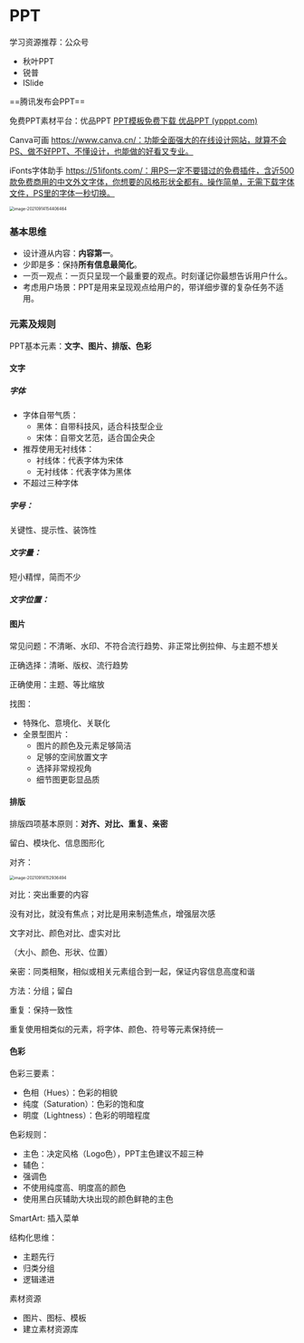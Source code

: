 # PPT

学习资源推荐：公众号

* 秋叶PPT
* 锐普
* ISlide

==腾讯发布会PPT==

免费PPT素材平台：优品PPT [PPT模板免费下载 优品PPT (ypppt.com)](https://www.ypppt.com/)

Canva可画 https://www.canva.cn/：功能全面强大的在线设计网站，就算不会PS、做不好PPT、不懂设计，也能做的好看又专业。

iFonts字体助手 https://51ifonts.com/：用PS一定不要错过的免费插件，含近500款免费商用的中文外文字体，你想要的风格形状全都有。操作简单，无需下载字体文件，PS里的字体一秒切换。

<img src="https://i.loli.net/2021/09/14/ZTPphEamSBjlok3.png" alt="image-20210914154406464" style="zoom:50%;" />

### 基本思维

* 设计遵从内容：**内容第一**。
* 少即是多：保持**所有信息最简化**。
* 一页一观点：一页只呈现一个最重要的观点。时刻谨记你最想告诉用户什么。
* 考虑用户场景：PPT是用来呈现观点给用户的，带详细步骤的复杂任务不适用。

### 元素及规则

PPT基本元素：**文字、图片、排版、色彩**

#### 文字

##### 字体

* 字体自带气质：
  * 黑体：自带科技风，适合科技型企业
  * 宋体：自带文艺范，适合国企央企
* 推荐使用无衬线体：
  * 衬线体：代表字体为宋体
  * 无衬线体：代表字体为黑体
* 不超过三种字体

##### 字号：

关键性、提示性、装饰性

##### 文字量：

短小精悍，简而不少

##### 文字位置：



#### 图片

常见问题：不清晰、水印、不符合流行趋势、非正常比例拉伸、与主题不想关

正确选择：清晰、版权、流行趋势

正确使用：主题、等比缩放

找图：

* 特殊化、意境化、关联化
* 全景型图片：
  * 图片的颜色及元素足够简洁
  * 足够的空间放置文字
  * 选择非常规视角
  * 细节图更彰显品质





#### 排版

排版四项基本原则：**对齐、对比、重复、亲密**



留白、模块化、信息图形化



对齐：

<img src="https://i.loli.net/2021/09/14/CgOL1I9AbtaHi7w.png" alt="image-20210914152936494" style="zoom:50%;" />

对比：突出重要的内容

没有对比，就没有焦点；对比是用来制造焦点，增强层次感

文字对比、颜色对比、虚实对比

（大小、颜色、形状、位置）



亲密：同类相聚，相似或相关元素组合到一起，保证内容信息高度和谐

方法：分组；留白



重复：保持一致性

重复使用相类似的元素，将字体、颜色、符号等元素保持统一





#### 色彩

色彩三要素：

* 色相（Hues）：色彩的相貌
* 纯度（Saturation）：色彩的饱和度
* 明度（Lightness）：色彩的明暗程度

色彩规则：

* 主色：决定风格（Logo色），PPT主色建议不超三种
* 辅色：
* 强调色
* 不使用纯度高、明度高的颜色
* 使用黑白灰辅助大块出现的颜色鲜艳的主色





SmartArt: 插入菜单

结构化思维：

* 主题先行
* 归类分组
* 逻辑递进



素材资源

* 图片、图标、模板
* 建立素材资源库







